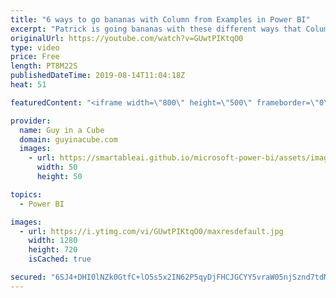 ```yaml
---
title: "6 ways to go bananas with Column from Examples in Power BI"
excerpt: "Patrick is going bananas with these different ways that Column from Examples can help you shape your data without writing code in Power BI. This feature really helps you to be efficient!  Download the sample: https://guyinacu.be/columnfromexamplessample  ******** LET'S CONNECT! ********  -- http://twitter.com/guyinacube"
originalUrl: https://youtube.com/watch?v=GUwtPIKtqO0
type: video
price: Free
length: PT8M22S
publishedDateTime: 2019-08-14T11:04:18Z
heat: 51

featuredContent: "<iframe width=\"800\" height=\"500\" frameborder=\"0\" src=\"https://www.youtube.com/embed/GUwtPIKtqO0\" allow=\"accelerometer; autoplay; encrypted-media; gyroscope; picture-in-picture\" allowfullscreen></iframe>"

provider:
  name: Guy in a Cube
  domain: guyinacube.com
  images:
    - url: https://smartableai.github.io/microsoft-power-bi/assets/images/organizations/guyinacube.com-50x50.jpg
      width: 50
      height: 50

topics:
  - Power BI

images:
  - url: https://i.ytimg.com/vi/GUwtPIKtqO0/maxresdefault.jpg
    width: 1280
    height: 720
    isCached: true

secured: "6SJ4+DHI0lNZk0GtfC+lO5s5x2IN62P5qyDjFHCJGCYY5vraW05njSznd7tdMd5UlJo52g+ZKH53hF2kPk7D+fhqzUTOuDGb+3L9CRXcJhjzNEo2cl+bcCzgJNzGltiuGoEU3euWQ1o5sfO6qCNc1/ysv4oJQ86Y0SYhNkfSz25Vmd8cCgsYmBkVEPf6X6KOHmjhJswlWTDxsHE2UxYozO7XBHKcta/zF3Em06YSywqRGvl7k3Bj0f3gNcoAm0DLjzjE2/qQOpYKvpL/TFLWstGIubX0xQBE4Ps2y57PnYp4P6YC2Z2/hbiEUnPOhjHF4sT2/cUJfsm7HWD/mCgr9IhIBcRkKusihprLeIUGllStOm7M8vtAxY3VQX4urK1i4jfZpvNTxPhncJq2Ii4zXAf8i/bw0864w0m4fCjcxtM=;LjPQa6mKfJYubMEAc5eQAg=="
---
```


